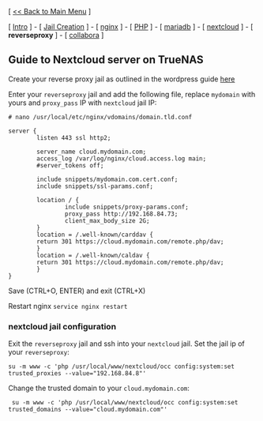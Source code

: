 [ [<< Back to Main Menu](https://github.com/seth586/guides/blob/master/README.md) ]

[ [Intro](README.md) ] - [ [Jail Creation](1_jail.md) ] - [ [nginx](4_apache.md) ] - [ [PHP](3_php.md) ] - [ [mariadb](2_mariadb.md) ] - [ [nextcloud](5_nextcloud.md) ] - [ **reverseproxy** ] - [ [collabora](7_collabora.md) ]

## Guide to Nextcloud server on TrueNAS

Create your reverse proxy jail as outlined in the wordpress guide [here](https://github.com/seth586/guides/blob/master/FreeNAS/webserver/6_reverse_proxy.md)

Enter your `reverseproxy` jail and add the following file, replace `mydomain` with yours and `proxy_pass` IP with `nextcloud` jail IP:
```
# nano /usr/local/etc/nginx/vdomains/domain.tld.conf
```
```
server {
        listen 443 ssl http2;

        server_name cloud.mydomain.com;
        access_log /var/log/nginx/cloud.access.log main;
        #server_tokens off;

        include snippets/mydomain.com.cert.conf;
        include snippets/ssl-params.conf;

        location / {
                include snippets/proxy-params.conf;
                proxy_pass http://192.168.84.73;
                client_max_body_size 2G;
        }
        location = /.well-known/carddav {
        return 301 https://cloud.mydomain.com/remote.php/dav;
        }
        location = /.well-known/caldav {
        return 301 https://cloud.mydomain.com/remote.php/dav;
        }
}

```
Save (CTRL+O, ENTER) and exit (CTRL+X)

Restart nginx `service nginx restart`

### nextcloud jail configuration

Exit the `reverseproxy` jail and ssh into your `nextcloud` jail. Set the jail ip of your `reverseproxy`:
```
su -m www -c 'php /usr/local/www/nextcloud/occ config:system:set trusted_proxies --value="192.168.84.8"'
```
Change the trusted domain to your `cloud.mydomain.com`:

` su -m www -c 'php /usr/local/www/nextcloud/occ config:system:set trusted_domains --value="cloud.mydomain.com"'`
